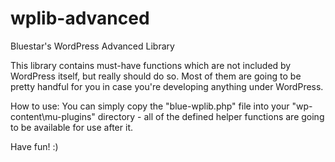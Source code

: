 # wplib-advanced
Bluestar's WordPress Advanced Library

This library contains must-have functions which are not included by WordPress itself, but really should do so.
Most of them are going to be pretty handful for you in case you're developing anything under WordPress.

How to use:
You can simply copy the "blue-wplib.php" file into your "wp-content\mu-plugins" directory - all of the defined helper functions are going to be available for use after it.

Have fun! :)
